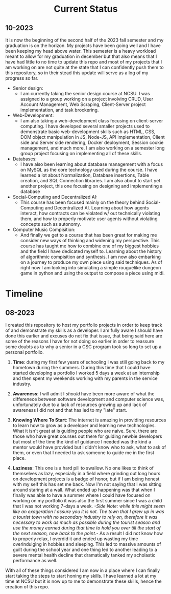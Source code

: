 # <p align='center'> Current Status </p>

## 10-2023

It is now the beginning of the second half of the 2023 fall semester and my graduation is on the horizon. My projects have been going well and I have been keeping my head above water. This semester is a heavy workload meant to allow for my graduation in december but that also means that I have had little to no time to update this repo and most of my projects that I am working on are not quite at the state that I can confidently push them to this repository, so in their stead this update will serve as a log of my progress so far.

- Senior design:
    - I am currently taking the senior design course at NCSU. I was assigned to a group working on a project involving CRUD, User Account Management, Web Scraping, Client-Server project implementation, and task brockering.
- Web-Development:
    - I am also taking a web-development class focusing on client-server computing. I have developed several smaller projects used to demonstrate basic web-development skills such as HTML, CSS, DOM object manipulation in JS, Node-JS, API implementation, Client side and Server side rendering, Docker deployment, Session cookie management, and much more. I am also working on a semester long group project focusing on implementing all of these skills.
- Databases:
    - I have also been learning about database management with a focus on MySQL as the core technology used during the course. I have learned a lot about Normalization, Database insertions, Table creation, and SQL Connection libraries. I am also about to start yet another project, this one focusing on designing and implementing a database
- Social-Computing and Decentralized AI:
    - This course has been focused mainly on the theory behind Social-Computing and Decentralized AI. Learning about how agents interact, how contracts can be violated w/ out technically violating them, and how to properly motivate user agents without violating concepts such as autonomy.
- Computer Music Compisition:
    - And finally we get to a course that has been great for making me consider new ways of thinking and widening my perspective. This course has taught me how to combine one of my biggest hobbies and the field I have dedicated myself to. Learning about the history of algorithmic compisition and synthesis. I am now also embarking on a journey to produce my own piece using said techniques. As of right now I am looking into simulating a simple rouguelike dungeon game in python and using the output to compose a piece using midi.

# Timeline

## 08-2023
I created this repository to host my portfolio projects in order to keep track of and demonstrate my skills as a developer. I am fully aware I should have done this earlier and excuses do not fix that issue, that being said here are some of the reasons I have for not doing so earlier in order to reassure some doubts as to why a senior in a CSC program took so long to set up a personal portfolio.

1. **Time**: during my first few years of schooling I was still going back to my hometown during the summers. During this time that I could have started developing a portfolio I worked 5 days a week at an internship and then spent my weekends working with my parents in the service industry.

2. **Awareness**: I will admit I *should* have been more aware of what the differenece between software development and computer science was, unfortunately due to a lack of resources growing up and lack of awareness I did not and that has led to my "late" start.

3. **Knowing Where To Start**: The internet is amazing in providing resources to learn how to grow as a developer and learning new technologies. What it isn't great at is guiding people who are naive. Sure, there are those who have great courses out there for guiding newbie developers but most of the time the kind of guidance I needed was the kind a mentor would have provided but I didn't know who to ask, what to ask of them, or even that I needed to ask someone to guide me in the first place.

4. **Laziness**: This one is a hard pill to swallow. No one likes to think of themselves as lazy, especially in a field where grinding out long hours on development projects is a badge of honor, but if I am being honest with my self this has set me back. Now I'm not saying that I was sitting around staring at a wall. What ended up happening was that when I finally was able to have a summer where I could have focused on working on my portfolio it was also the first summer since I was a child that I was not working 7-days a week. *-Side Note: while this might seem like an exageration I assure you it is not. The town that I grew up in was a tourist town with no secondary industry to rely on, therefore it was necessary to work as much as possible during the tourist season and use the money earned during that time to hold you over till the start of the next season, now back to the point.-* As a result I did not know how to properly relax, I overdid it and ended up wasting my time overindulging in hobbies and sleeping. This led to massive amounts of guilt during the school year and one thing led to another leading to a severe mental health decline that dramatically tanked my scholastic performance as well.

With all of these things considered I am now in a place where I can finally start taking the steps to start honing my skills. I have learned a lot at my time at NCSU but it is now up to me to demonstrate these skills, hence the creation of this repo.